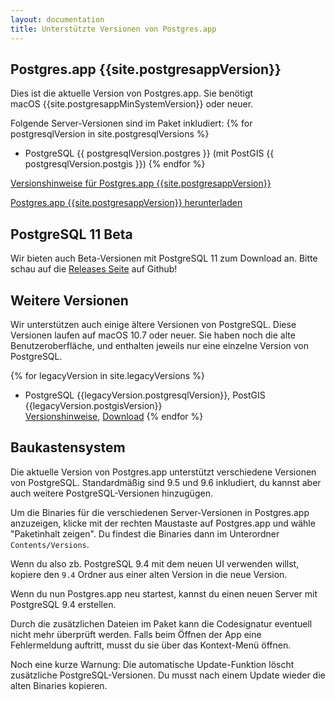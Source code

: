 ```yaml
---
layout: documentation
title: Unterstützte Versionen von Postgres.app
---
```


Postgres.app {{site.postgresappVersion}}
----------------------------------------

Dies ist die aktuelle Version von Postgres.app.
Sie benötigt macOS&nbsp;{{site.postgresappMinSystemVersion}} oder neuer.

Folgende Server-Versionen sind im Paket inkludiert:
{% for postgresqlVersion in site.postgresqlVersions %}
- PostgreSQL {{ postgresqlVersion.postgres }} (mit PostGIS {{ postgresqlVersion.postgis }})
{% endfor %}

[Versionshinweise für Postgres.app {{site.postgresappVersion}}]({{site.releaseNotesLocation}})

[Postgres.app {{site.postgresappVersion}} herunterladen]({{site.downloadLocation}})

PostgreSQL 11 Beta
------------------

Wir bieten auch Beta-Versionen mit PostgreSQL 11 zum Download an.
Bitte schau auf die 
<a href="https://github.com/PostgresApp/PostgresApp/releases/">Releases Seite</a> auf Github!


Weitere Versionen
-----------------

Wir unterstützen auch einige ältere Versionen von PostgreSQL.
Diese Versionen laufen auf macOS&nbsp;10.7 oder neuer.
Sie haben noch die alte Benutzeroberfläche, und enthalten jeweils nur eine einzelne Version von PostgreSQL.

{% for legacyVersion in site.legacyVersions %}
- PostgreSQL {{legacyVersion.postgresqlVersion}}, PostGIS {{legacyVersion.postgisVersion}}  
  [Versionshinweise]({{legacyVersion.releaseNotes}}), [Download]({{legacyVersion.downloadLocation}})
{% endfor %}


Baukastensystem
---------------

Die aktuelle Version von Postgres.app unterstützt verschiedene Versionen von PostgreSQL.
Standardmäßig sind 9.5 und 9.6 inkludiert, du kannst aber auch weitere PostgreSQL-Versionen hinzugügen.

Um die Binaries für die verschiedenen Server-Versionen in Postgres.app anzuzeigen, 
klicke mit der rechten Maustaste auf Postgres.app und wähle "Paketinhalt zeigen".
Du findest die Binaries dann im Unterordner `Contents/Versions`.

Wenn du also zb. PostgreSQL 9.4 mit dem neuen UI verwenden willst, kopiere den `9.4` Ordner aus einer alten Version in die neue Version.

Wenn du nun Postgres.app neu startest, kannst du einen neuen Server mit PostgreSQL 9.4 erstellen.

Durch die zusätzlichen Dateien im Paket kann die Codesignatur eventuell nicht mehr überprüft werden.
Falls beim Öffnen der App eine Fehlermeldung auftritt, musst du sie über das Kontext-Menü öffnen.

Noch eine kurze Warnung: Die automatische Update-Funktion löscht zusätzliche PostgreSQL-Versionen.
Du musst nach einem Update wieder die alten Binaries kopieren.
